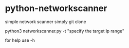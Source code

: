 # python-networkscanner
simple network scanner 
simply git clone

python3 networkscanner.py -t "specify the target ip range"

for help use -h 

